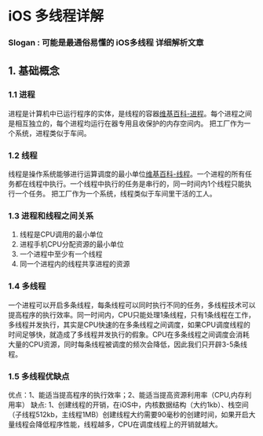 # iOS 多线程详解
### Slogan : 可能是最通俗易懂的 iOS多线程 详细解析文章
## 1. 基础概念

### 1.1 进程
进程是计算机中已运行程序的实体，是线程的容器[维基百科-进程](https://zh.wikipedia.org/wiki/%E8%A1%8C%E7%A8%8B)。每个进程之间是相互独立的，每个进程均运行在器专用且收保护的内存空间内。
把工厂作为一个系统，进程类似于车间。

### 1.2 线程
线程是操作系统能够进行运算调度的最小单位[维基百科-线程](https://zh.wikipedia.org/wiki/%E7%BA%BF%E7%A8%8B)。一个进程的所有任务都在线程中执行。一个线程中执行的任务是串行的，同一时间内1个线程只能执行一个任务。
把工厂作为一个系统，线程类似于车间里干活的工人。

### 1.3 进程和线程之间关系
1. 线程是CPU调用的最小单位
2. 进程手机CPU分配资源的最小单位
3. 一个进程中至少有一个线程
4. 同一个进程内的线程共享进程的资源

### 1.4 多线程
一个进程可以开启多条线程，每条线程可以同时执行不同的任务，多线程技术可以提高程序的执行效率。同一时间内，CPU只能处理1条线程，只有1条线程在工作，多线程并发执行，其实是CPU快速的在多条线程之间调度，如果CPU调度线程的时间足够快，就造成了多线程并发执行的假象。CPU在多条线程之间调度会消耗大量的CPU资源，同时每条线程被调度的频次会降低，因此我们只开辟3-5条线程。

### 1.5 多线程优缺点
优点：1、能适当提高程序的执行效率；2、能适当提高资源利用率（CPU,内存利用率）
缺点: 1、创建线程的开销，在iOS中，内核数据结构（大约1kb）、栈空间（子线程512kb，主线程1MB）创建线程大约需要90毫秒的创建时间，如果开启大量线程会降低程序性能，线程越多，CPU在调度线程上的开销就越大。

